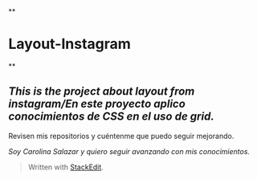 **

# Layout-Instagram 

**

## *This is the project about layout from instagram/En este proyecto aplico conocimientos de CSS en el uso de grid.*

Revisen mis repositorios y cuéntenme que puedo seguir mejorando.

*Soy Carolina Salazar y quiero seguir avanzando con mis conocimientos.*

> Written with [StackEdit](https://stackedit.io/).
